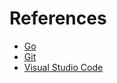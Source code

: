 # References

- [Go](https://go.dev)
- [Git](https://git-scm.com)
- [Visual Studio Code](https://code.visualstudio.com)
